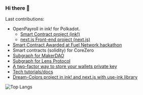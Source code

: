 ### Hi there 👋

Last contributions:
+ OpenPayroll in ink! for Polkadot.
  + [Smart Contract project (ink!)](https://github.com/polkadrys/openPayroll)
  + [next.js Front-end project (next.js)](https://github.com/polkadrys/open-payroll-web/)
+ [Smart Contract Awarded at Fuel Network hackathon](https://dorahacks.io/hackathon/sway-summer-hackathon/results)
+ Smart contracts (solidity) for CoreZero
+ [Subgraph for MakerDAO](https://github.com/protofire/maker-protocol-subgraph/tree/dev)
+ [Subgraph for Lens Protocol](https://github.com/rtomas/lens-protocol-subgraph)
+ [A two-factor way to store your wallets private key](https://github.com/rtomas/key-kiss)
+ [Tech tutorials/docs](https://rtomas.hashnode.dev/)
+ [Dream-Colors project in ink! and next.js with use-ink library](https://github.com/rtomas/openColors)

 ![Top Langs](https://github-readme-stats.vercel.app/api/top-langs/?username=rtomas&hide=javascript,css,scss,html&theme=tokyonight)
